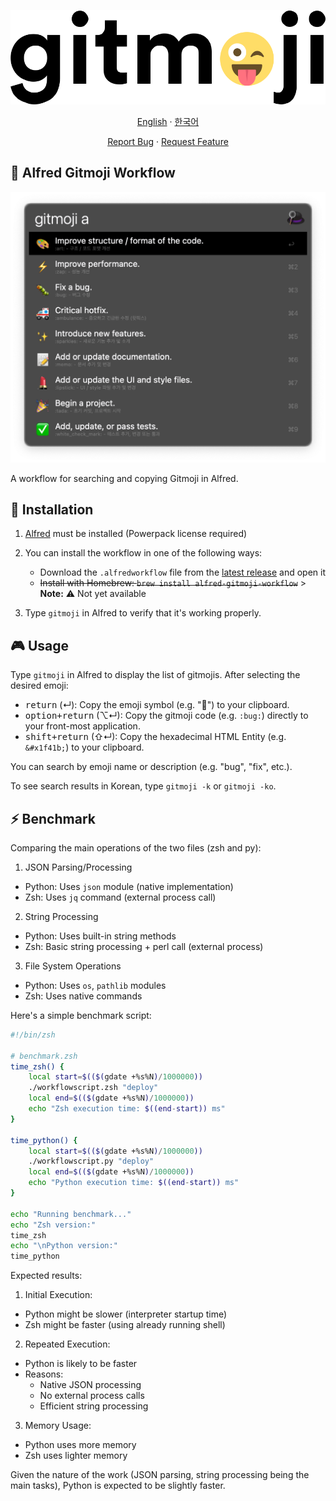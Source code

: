 <div align="center">

![icon](./src/icon.svg)

[English](https://github.com/eugenejeonme/alfred-gitmoji/blob/main/README.md)
· [한국어](https://github.com/eugenejeonme/alfred-gitmoji/blob/main/README-ko.md)

[Report Bug](https://github.com/eugenejeonme/alfred-gitmoji/issues/new?assignees=&labels=bug&projects=&template=bug_report.yml)
· [Request Feature](https://github.com/eugenejeonme/alfred-gitmoji/issues/new?assignees=&labels=enhancement&projects=&template=feature_request.yml)

</div>

## 📖 Alfred Gitmoji Workflow

![Alfred Gitmoji Thumbnail](./screenshots/thumbnail.png)

A workflow for searching and copying Gitmoji in Alfred.

## 💾 Installation

1. [Alfred](https://www.alfredapp.com/) must be installed (Powerpack license required)

2. You can install the workflow in one of the following ways:
   - Download the `.alfredworkflow` file from the [latest release](https://github.com/[username]/[repository]/releases/latest) and open it
   - ~~Install with Homebrew: `brew install alfred-gitmoji-workflow`~~ > **Note:** ⚠️ Not yet available

3. Type `gitmoji` in Alfred to verify that it's working properly.

## 🎮 Usage

Type `gitmoji` in Alfred to display the list of gitmojis. After selecting the desired emoji:

- <kbd>return</kbd> (↵): Copy the emoji symbol (e.g. "🐛") to your clipboard.
- <kbd>option+return</kbd> (⌥↵): Copy the gitmoji code (e.g. `:bug:`) directly to your front-most application.
- <kbd>shift+return</kbd> (⇧↵): Copy the hexadecimal HTML Entity (e.g. `&#x1f41b;`) to your clipboard.

You can search by emoji name or description (e.g. "bug", "fix", etc.).

To see search results in Korean, type `gitmoji -k` or `gitmoji -ko`.

## ⚡️ Benchmark

Comparing the main operations of the two files (zsh and py):

1. JSON Parsing/Processing
- Python: Uses `json` module (native implementation)
- Zsh: Uses `jq` command (external process call)

2. String Processing
- Python: Uses built-in string methods
- Zsh: Basic string processing + perl call (external process)

3. File System Operations
- Python: Uses `os`, `pathlib` modules
- Zsh: Uses native commands

Here's a simple benchmark script:

```zsh
#!/bin/zsh

# benchmark.zsh
time_zsh() {
    local start=$(($(gdate +%s%N)/1000000))
    ./workflowscript.zsh "deploy"
    local end=$(($(gdate +%s%N)/1000000))
    echo "Zsh execution time: $((end-start)) ms"
}

time_python() {
    local start=$(($(gdate +%s%N)/1000000))
    ./workflowscript.py "deploy"
    local end=$(($(gdate +%s%N)/1000000))
    echo "Python execution time: $((end-start)) ms"
}

echo "Running benchmark..."
echo "Zsh version:"
time_zsh
echo "\nPython version:"
time_python
```

Expected results:
1. Initial Execution:
- Python might be slower (interpreter startup time)
- Zsh might be faster (using already running shell)

2. Repeated Execution:
- Python is likely to be faster
- Reasons:
  - Native JSON processing
  - No external process calls
  - Efficient string processing

3. Memory Usage:
- Python uses more memory
- Zsh uses lighter memory

Given the nature of the work (JSON parsing, string processing being the main tasks), Python is expected to be slightly faster.

